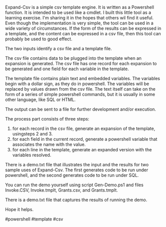Expand-Csv is a simple csv template engine. It is written as a Powershell function. It is intended to be used like a cmdlet.
I built this little tool as a learning exercise.  I'm sharing it in the hopes that others wil find it  useful.  Even though the
implementation is very simple,  the tool can be used in a wide variety of circumstances.  If the form of the results can be expressed
in a template, and the content can be expressed in a csv file,  then this tool can probably be used to good effect. 

The two inputs identify a csv file and a template file.

The csv file contains data to be plugged into the template when an expansion is generated.  The csv file has one record for each expansion to be generated and one field for each variable in the template.

The template file contains plain text and embedded variables.  The variables begin with a dollar sign, as they do in powershell.  The variables will be replaced by values drawn from the csv file.  The text itself can take on the form of a series of simple powershell commands, but it is usually in some other language, like SQL or HTML.

The output can be sent to a file for further development and/or execution.  

The process part consists of three steps:

1.  for each record in the csv file,  generate an expansion of the template, usingsteps 2 and 3.
2.  for each field in the current record, generate a powershell variable that associates the name with the value.
3.  for each line in the template, generate an expanded version with the variables resolved.

There is a demo.txt file that illustrates the input and the results for two sample uses of Expand-Csv.  The first generates code
to be run under powershell, and the second generates code to be run under SQL. 

You can run the demo yourself using script Gen-Demo.ps1 and files Invoke.CSV, Invoke.tmplt,  Grants.csv, and Grants.tmplt.

There is a demo.txt file that captures the results of running the demo.

Hope it helps.

#powershell #template #csv
